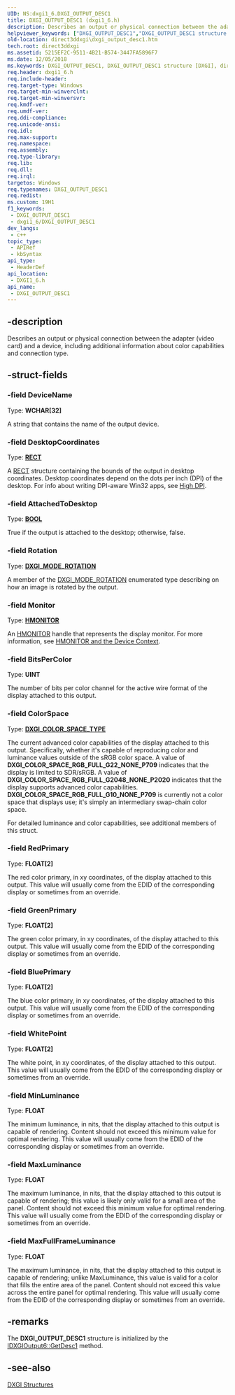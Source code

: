 ```yaml
---
UID: NS:dxgi1_6.DXGI_OUTPUT_DESC1
title: DXGI_OUTPUT_DESC1 (dxgi1_6.h)
description: Describes an output or physical connection between the adapter (video card) and a device, including additional information about color capabilities and connection type.
helpviewer_keywords: ["DXGI_OUTPUT_DESC1","DXGI_OUTPUT_DESC1 structure [DXGI]","direct3ddxgi.dxgi_output_desc1","dxgi1_6/DXGI_OUTPUT_DESC1"]
old-location: direct3ddxgi\dxgi_output_desc1.htm
tech.root: direct3ddxgi
ms.assetid: 5215EF2C-9511-4B21-B574-3447FA5896F7
ms.date: 12/05/2018
ms.keywords: DXGI_OUTPUT_DESC1, DXGI_OUTPUT_DESC1 structure [DXGI], direct3ddxgi.dxgi_output_desc1, dxgi1_6/DXGI_OUTPUT_DESC1
req.header: dxgi1_6.h
req.include-header: 
req.target-type: Windows
req.target-min-winverclnt: 
req.target-min-winversvr: 
req.kmdf-ver: 
req.umdf-ver: 
req.ddi-compliance: 
req.unicode-ansi: 
req.idl: 
req.max-support: 
req.namespace: 
req.assembly: 
req.type-library: 
req.lib: 
req.dll: 
req.irql: 
targetos: Windows
req.typenames: DXGI_OUTPUT_DESC1
req.redist: 
ms.custom: 19H1
f1_keywords:
 - DXGI_OUTPUT_DESC1
 - dxgi1_6/DXGI_OUTPUT_DESC1
dev_langs:
 - c++
topic_type:
 - APIRef
 - kbSyntax
api_type:
 - HeaderDef
api_location:
 - DXGI1_6.h
api_name:
 - DXGI_OUTPUT_DESC1
---
```


## -description

Describes an output or physical connection between the adapter (video card) and a device, including additional information about color capabilities and connection type.

## -struct-fields

### -field DeviceName

Type: <b>WCHAR[32]</b>

A string that contains the name of the output device.

### -field DesktopCoordinates

Type: <b><a href="/windows/desktop/api/windef/ns-windef-rect">RECT</a></b>

A <a href="/windows/desktop/api/windef/ns-windef-rect">RECT</a> structure containing the bounds of the output in desktop coordinates. Desktop coordinates depend on the dots per inch (DPI) of the desktop.
	  For info about writing DPI-aware Win32 apps, see <a href="/windows/desktop/hidpi/high-dpi-desktop-application-development-on-windows">High DPI</a>.

### -field AttachedToDesktop

Type: <b><a href="/windows/desktop/WinProg/windows-data-types">BOOL</a></b>

True if the output is attached to the desktop; otherwise, false.

### -field Rotation

Type: <b><a href="/previous-versions/windows/desktop/legacy/bb173065(v=vs.85)">DXGI_MODE_ROTATION</a></b>

A member of the <a href="/previous-versions/windows/desktop/legacy/bb173065(v=vs.85)">DXGI_MODE_ROTATION</a> enumerated type describing on how an image is rotated by the output.

### -field Monitor

Type: <b><a href="/windows/desktop/WinProg/windows-data-types">HMONITOR</a></b>

An <a href="/windows/desktop/WinProg/windows-data-types">HMONITOR</a> handle that represents the display monitor. For more information, see <a href="/windows/desktop/gdi/hmonitor-and-the-device-context">HMONITOR and the Device Context</a>.

### -field BitsPerColor

Type: <b>UINT</b>

The number of bits per color channel for the active wire format of the display attached to this output.

### -field ColorSpace

Type: <b><a href="/windows/desktop/api/dxgicommon/ne-dxgicommon-dxgi_color_space_type">DXGI_COLOR_SPACE_TYPE</a></b>

The current advanced color capabilities of the display attached to this output. Specifically, whether it's capable of reproducing color and luminance values outside of the sRGB color space. A value of **DXGI_COLOR_SPACE_RGB_FULL_G22_NONE_P709** indicates that the display is limited to SDR/sRGB. A value of **DXGI_COLOR_SPACE_RGB_FULL_G2048_NONE_P2020** indicates that the display supports advanced color capabilities. **DXGI_COLOR_SPACE_RGB_FULL_G10_NONE_P709** is currently not a color space that displays use; it's simply an intermediary swap-chain color space.

For detailed luminance and color capabilities, see additional members of this struct.

### -field RedPrimary

Type: <b>FLOAT[2]</b>

The red color primary, in xy coordinates, of the display attached to this output. This value will usually come from the EDID of the corresponding display or sometimes from an override.

### -field GreenPrimary

Type: <b>FLOAT[2]</b>

The green color primary, in xy coordinates, of the display attached to this output. This value will usually come from the EDID of the corresponding display or sometimes from an override.

### -field BluePrimary

Type: <b>FLOAT[2]</b>

The blue color primary, in xy coordinates, of the display attached to this output. This value will usually come from the EDID of the corresponding display or sometimes from an override.

### -field WhitePoint

Type: <b>FLOAT[2]</b>

The white point, in xy coordinates, of the display attached to this output. This value will usually come from the EDID of the corresponding display or sometimes from an override.

### -field MinLuminance

Type: <b>FLOAT</b>

The minimum luminance, in nits, that the display attached to this output is capable of rendering. Content should not exceed this minimum value for optimal rendering. This value will
	  usually come from the EDID of the corresponding display or sometimes from an override.

### -field MaxLuminance

Type: <b>FLOAT</b>

The maximum luminance, in nits, that the display attached to this output is capable of rendering; this value is likely only valid for a small area of the panel. Content should not exceed
	  this minimum value for optimal rendering. This value will usually come from the EDID of the corresponding display or sometimes from an override.

### -field MaxFullFrameLuminance

Type: <b>FLOAT</b>

The maximum luminance, in nits, that the display attached to this output is capable of rendering; unlike MaxLuminance, this value is valid for a color that fills the entire area of the
	  panel. Content should not exceed this value across the entire panel for optimal rendering. This value will usually come from the EDID of the corresponding display or sometimes from an
	  override.

## -remarks

The <b>DXGI_OUTPUT_DESC1</b> structure is initialized by the <a href="/windows/desktop/api/dxgi1_6/nf-dxgi1_6-idxgioutput6-getdesc1">IDXGIOutput6::GetDesc1</a> method.

## -see-also

<a href="/windows/desktop/direct3ddxgi/d3d10-graphics-reference-dxgi-structures">DXGI Structures</a>
